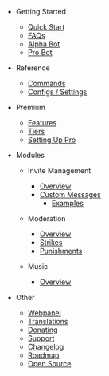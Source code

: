- Getting Started

  - [Quick Start](/ru/getting-started/quick-start.md)
  - [FAQs](/ru/getting-started/faq.md)
  - [Alpha Bot](/ru/getting-started/alpha.md)
  - [Pro Bot](/ru/getting-started/pro.md)

- Reference

  - [Commands](/ru/reference/commands.md)
  - [Configs / Settings](/ru/reference/settings.md)

- Premium

  - [Features](/ru/premium/features.md)
  - [Tiers](/ru/premium/tiers.md)
  - [Setting Up Pro](/ru/premium/setting-up.md)

- Modules

  - Invite Management

    - [Overview](/ru/modules/invites/commands.md)
    - [Custom Messages](/ru/modules/invites/custom-messages.md)
      - [Examples](/ru/modules/invites/examples.md)

  - Moderation

    - [Overview](/ru/modules/moderation/overview.md)
    - [Strikes](/ru/modules/moderation/strikes.md)
    - [Punishments](/ru/modules/moderation/punishments.md)

  - Music

    - [Overview](/ru/modules/music/overview.md)

- Other

  - [Webpanel](/ru/other/webpanel.md)
  - [Translations](/ru/other/translations.md)
  - [Donating](/ru/other/donating.md)
  - [Support](/ru/other/support.md)
  - [Changelog](/ru/other/changelog.md)
  - [Roadmap](/ru/other/roadmap.md)
  - [Open Source](/ru/other/open-source.md)
